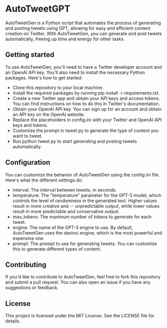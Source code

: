 # AutoTweetGPT

AutoTweetGen is a Python script that automates the process of generating and posting tweets using GPT, allowing for easy and efficient content creation on Twitter. With AutoTweetGen, you can generate and post tweets automatically, freeing up time and energy for other tasks.

## Getting started

To use AutoTweetGen, you'll need to have a Twitter developer account and an OpenAI API key. You'll also need to install the necessary Python packages. Here's how to get started:

- Clone this repository to your local machine.
- Install the required packages by running pip install -r requirements.txt.
- Create a new Twitter app and obtain your API keys and access tokens. You can find instructions on how to do this in Twitter's documentation.
- Obtain your OpenAI API key. You can sign up for an account and obtain an API key on the OpenAI website.
- Replace the placeholders in config.ini with your Twitter and OpenAI API keys and tokens.
- Customize the prompt in tweet.py to generate the type of content you want to tweet.
- Run python tweet.py to start generating and posting tweets automatically.

## Configuration

You can customize the behavior of AutoTweetGen using the config.ini file. Here's what the different settings do:

- interval: The interval between tweets, in seconds.
- temperature: The "temperature" parameter for the GPT-3 model, which controls the level of randomness in the generated text. Higher values result in more creative and -- unpredictable output, while lower values result in more predictable and conservative output.
- max_tokens: The maximum number of tokens to generate for each tweet.
- engine: The name of the GPT-3 engine to use. By default, AutoTweetGen uses the davinci engine, which is the most powerful and expensive one.
- prompt: The prompt to use for generating tweets. You can customize this to generate different types of content.

## Contributing

If you'd like to contribute to AutoTweetGen, feel free to fork this repository and submit a pull request. You can also open an issue if you have any suggestions or feedback.

## License

This project is licensed under the MIT License. See the LICENSE file for details.
